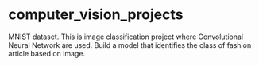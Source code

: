 # computer_vision_projects

MNIST dataset.
This is image classification project where Convolutional Neural Network are used.
Build a model that identifies the class of fashion article based on image.
